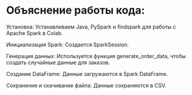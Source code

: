 # Объяснение работы кода:
Установка: Устанавливаем Java, PySpark и findspark для работы с Apache Spark в Colab.

Инициализация Spark: Создается SparkSession.

Генерация данных: Используется функция generate_order_data, чтобы создать случайные данные для заказов.

Создание DataFrame: Данные загружаются в Spark DataFrame.

Сохранение и скачивание файла: Данные сохраняются в CSV.
